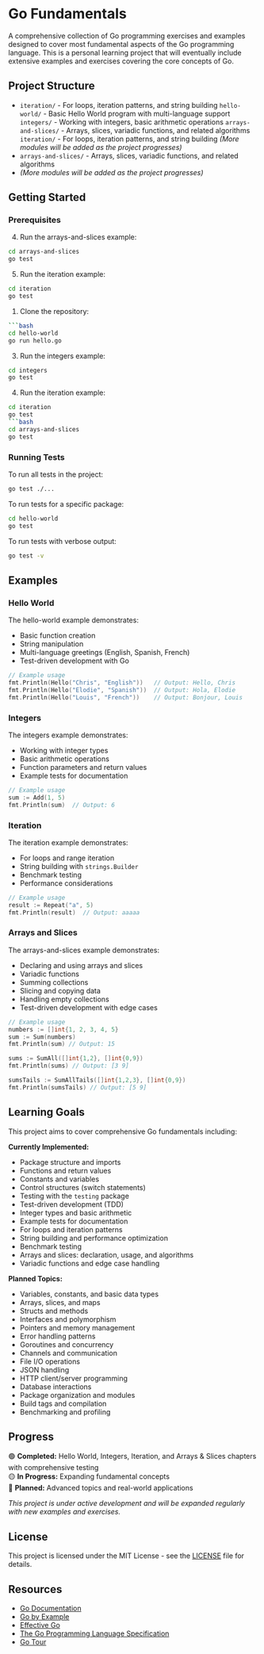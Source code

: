 # Go Fundamentals

A comprehensive collection of Go programming exercises and examples designed to cover most fundamental aspects of the Go programming language. This is a personal learning project that will eventually include extensive examples and exercises covering the core concepts of Go.

## Project Structure

- `iteration/` - For loops, iteration patterns, and string building
  `hello-world/` - Basic Hello World program with multi-language support
  `integers/` - Working with integers, basic arithmetic operations
  `arrays-and-slices/` - Arrays, slices, variadic functions, and related algorithms
  `iteration/` - For loops, iteration patterns, and string building
  _(More modules will be added as the project progresses)_
- `arrays-and-slices/` - Arrays, slices, variadic functions, and related algorithms
- _(More modules will be added as the project progresses)_

## Getting Started

### Prerequisites

4. Run the arrays-and-slices example:

```bash
cd arrays-and-slices
go test
```

5. Run the iteration example:

```bash
cd iteration
go test
```

1. Clone the repository:

````bash
```bash
cd hello-world
go run hello.go
````

3. Run the integers example:

```bash
cd integers
go test
```

4. Run the iteration example:

````bash
cd iteration
go test
```bash
cd arrays-and-slices
go test
````

### Running Tests

To run all tests in the project:

```bash
go test ./...
```

To run tests for a specific package:

```bash
cd hello-world
go test
```

To run tests with verbose output:

```bash
go test -v
```

## Examples

### Hello World

The hello-world example demonstrates:

- Basic function creation
- String manipulation
- Multi-language greetings (English, Spanish, French)
- Test-driven development with Go

```go
// Example usage
fmt.Println(Hello("Chris", "English"))   // Output: Hello, Chris
fmt.Println(Hello("Elodie", "Spanish"))  // Output: Hola, Elodie
fmt.Println(Hello("Louis", "French"))    // Output: Bonjour, Louis
```

### Integers

The integers example demonstrates:

- Working with integer types
- Basic arithmetic operations
- Function parameters and return values
- Example tests for documentation

```go
// Example usage
sum := Add(1, 5)
fmt.Println(sum)  // Output: 6
```

### Iteration

The iteration example demonstrates:

- For loops and range iteration
- String building with `strings.Builder`
- Benchmark testing
- Performance considerations

```go
// Example usage
result := Repeat("a", 5)
fmt.Println(result)  // Output: aaaaa
```

### Arrays and Slices

The arrays-and-slices example demonstrates:

- Declaring and using arrays and slices
- Variadic functions
- Summing collections
- Slicing and copying data
- Handling empty collections
- Test-driven development with edge cases

```go
// Example usage
numbers := []int{1, 2, 3, 4, 5}
sum := Sum(numbers)
fmt.Println(sum) // Output: 15

sums := SumAll([]int{1,2}, []int{0,9})
fmt.Println(sums) // Output: [3 9]

sumsTails := SumAllTails([]int{1,2,3}, []int{0,9})
fmt.Println(sumsTails) // Output: [5 9]
```

## Learning Goals

This project aims to cover comprehensive Go fundamentals including:

**Currently Implemented:**

- Package structure and imports
- Functions and return values
- Constants and variables
- Control structures (switch statements)
- Testing with the `testing` package
- Test-driven development (TDD)
- Integer types and basic arithmetic
- Example tests for documentation
- For loops and iteration patterns
- String building and performance optimization
- Benchmark testing
- Arrays and slices: declaration, usage, and algorithms
- Variadic functions and edge case handling

**Planned Topics:**

- Variables, constants, and basic data types
- Arrays, slices, and maps
- Structs and methods
- Interfaces and polymorphism
- Pointers and memory management
- Error handling patterns
- Goroutines and concurrency
- Channels and communication
- File I/O operations
- JSON handling
- HTTP client/server programming
- Database interactions
- Package organization and modules
- Build tags and compilation
- Benchmarking and profiling

## Progress

🟢 **Completed:** Hello World, Integers, Iteration, and Arrays & Slices chapters with comprehensive testing  
🟡 **In Progress:** Expanding fundamental concepts  
🔴 **Planned:** Advanced topics and real-world applications

_This project is under active development and will be expanded regularly with new examples and exercises._

## License

This project is licensed under the MIT License - see the [LICENSE](LICENSE) file for details.

## Resources

- [Go Documentation](https://golang.org/doc/)
- [Go by Example](https://gobyexample.com/)
- [Effective Go](https://golang.org/doc/effective_go.html)
- [The Go Programming Language Specification](https://golang.org/ref/spec)
- [Go Tour](https://tour.golang.org/)

